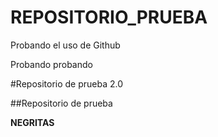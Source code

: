 # REPOSITORIO_PRUEBA
Probando el uso de Github

Probando probando

#Repositorio de prueba 2.0

##Repositorio de prueba

**NEGRITAS**
